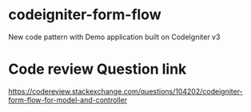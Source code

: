 # codeigniter-form-flow
New code pattern with Demo application built on CodeIgniter v3

# Code review Question link
https://codereview.stackexchange.com/questions/104202/codeigniter-form-flow-for-model-and-controller

